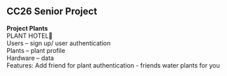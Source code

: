 ## CC26 Senior Project  
  
**Project Plants**  
PLANT HOTEL🌿  
Users – sign up/ user authentication  
Plants – plant profile   
Hardware – data   
Features: Add friend for plant authentication - friends water plants for you  
  